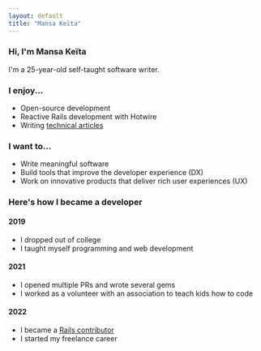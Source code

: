 ```yaml
---
layout: default
title: "Mansa Keïta"
---
```

### Hi, I'm Mansa Keïta
I'm a 25-year-old self-taught software writer.

### I enjoy...
* Open-source development
* Reactive Rails development with Hotwire
* Writing [technical articles](https://dev.to/mansakondo)

### I want to...
* Write meaningful software
* Build tools that improve the developer experience (DX)
* Work on innovative products that deliver rich user experiences (UX)

### Here's how I became a developer
#### 2019
* I dropped out of college
* I taught myself programming and web development
#### 2021
* I opened multiple PRs and wrote several gems
* I worked as a volunteer with an association to teach kids how to code
#### 2022
* I became a [Rails contributor](https://contributors.rubyonrails.org/contributors/mansakondo/commits)
* I started my freelance career
